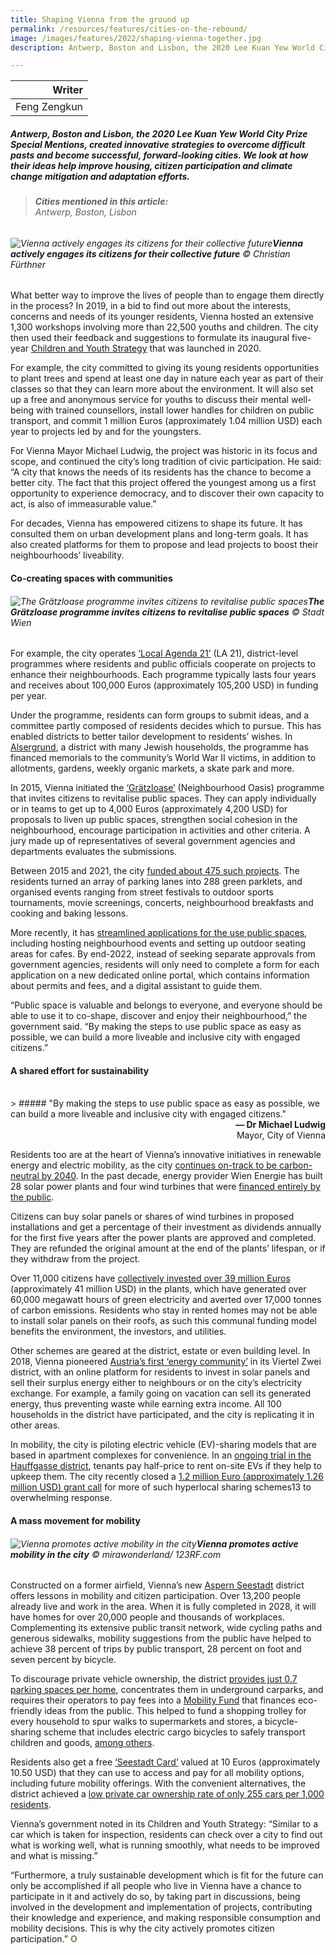 ```yaml
---
title: Shaping Vienna from the ground up
permalink: /resources/features/cities-on-the-rebound/
image: /images/features/2022/shaping-vienna-together.jpg
description: Antwerp, Boston and Lisbon, the 2020 Lee Kuan Yew World City Prize Special Mentions, created innovative strategies to overcome difficult pasts and become successful, forward-looking cities. We look at how their ideas help improve housing, citizen participation and climate change mitigation and adaptation efforts. 

---
```


| Writer | 
| ---: |
| Feng Zengkun |

##### Antwerp, Boston and Lisbon, the 2020 Lee Kuan Yew World City Prize Special Mentions, created innovative strategies to overcome difficult pasts and become successful, forward-looking cities. We look at how their ideas help improve housing, citizen participation and climate change mitigation and adaptation efforts. 

> ###### **Cities mentioned in this article:** <br> Antwerp, Boston, Lisbon

###### ![Vienna actively engages its citizens for their collective future](/images/features/2022/shaping-vienna-together.jpg)**Vienna actively engages its citizens for their collective future** © Christian Fürthner

What better way to improve the lives of people than to engage them directly in the process? In 2019, in a bid to find out more about the interests, concerns and needs of its younger residents, Vienna hosted an extensive 1,300 workshops involving more than 22,500 youths and children. The city then used their feedback and suggestions to formulate its inaugural five-year [Children and Youth Strategy](https://werkstadt.junges.wien.gv.at/wp-content/uploads/sites/48/2020/09/The-Vienna-Children-and-Youth-Strategy.pdf) that was launched in 2020. 

For example, the city committed to giving its young residents opportunities to plant trees and spend at least one day in nature each year as part of their classes so that they can learn more about the environment. It will also set up a free and anonymous service for youths to discuss their mental well-being with trained counsellors, install lower handles for children on public transport, and commit 1 million Euros (approximately 1.04 million USD) each year to projects led by and for the youngsters.

For Vienna Mayor Michael Ludwig, the project was historic in its focus and scope, and continued the city’s long tradition of civic participation. He said: “A city that knows the needs of its residents has the chance to become a better city. The fact that this project offered the youngest among us a first opportunity to experience democracy, and to discover their own capacity to act, is also of immeasurable value.” 

For decades, Vienna has empowered citizens to shape its future. It has consulted them on urban development plans and long-term goals. It has also created platforms for them to propose and lead projects to boost their neighbourhoods’ liveability. 

#### **Co-creating spaces with communities**

###### ![The Grätzloase programme invites citizens to revitalise public spaces](/images/features/2022/street-festival.jpg/)**The Grätzloase programme invites citizens to revitalise public spaces** © Stadt Wien

For example, the city operates [‘Local Agenda 21’](https://www.la21wien.at/home.html) (LA 21), district-level programmes where residents and public officials cooperate on projects to enhance their neighbourhoods. Each programme typically lasts four years and receives about 100,000 Euros (approximately 105,200 USD) in funding per year. 

Under the programme, residents can form groups to submit ideas, and a committee partly composed of residents decides which to pursue. This has enabled districts to better tailor development to residents’ wishes. In [Alsergrund](https://www.agendaalsergrund.at/home.html), a district with many Jewish households, the programme has financed memorials to the community’s World War II victims, in addition to allotments, gardens, weekly organic markets, a skate park and more.

In 2015, Vienna initiated the [‘Grätzloase’](https://graetzloase.at/) (Neighbourhood Oasis) programme that invites citizens to revitalise public spaces. They can apply individually or in teams to get up to 4,000 Euros (approximately 4,200 USD) for proposals to liven up public spaces, strengthen social cohesion in the neighbourhood, encourage participation in activities and other criteria. A jury made up of representatives of several government agencies and departments evaluates the submissions.

Between 2015 and 2021, the city [funded about 475 such projects](https://www.wien.gv.at/presse/2022/05/06/saisonstart-fuer-die-wiener-graetzloasen). The residents turned an array of parking lanes into 288 green parklets, and organised events ranging from street festivals to outdoor sports tournaments, movie screenings, concerts, neighbourhood breakfasts and cooking and baking lessons.

More recently, it has [streamlined applications for the use public spaces](https://digitales.wien.gv.at/projekt/wiengibtraum/), including hosting neighbourhood events and setting up outdoor seating areas for cafes. By end-2022, instead of seeking separate approvals from government agencies, residents will only need to complete a form for each application on a new dedicated online portal, which contains information about permits and fees, and a digital assistant to guide them.

“Public space is valuable and belongs to everyone, and everyone should be able to use it to co-shape, discover and enjoy their neighbourhood,” the government said. “By making the steps to use public space as easy as possible, we can build a more liveable and inclusive city with engaged citizens.”

#### **A shared effort for sustainability**

<br>
> ##### "By making the steps to use public space as easy as possible, we can build a more liveable and inclusive city with engaged citizens."

<div align="right"><b>— Dr Michael Ludwig</b> <br> Mayor, City of Vienna</div>

Residents too are at the heart of Vienna’s innovative initiatives in renewable energy and electric mobility, as the city [continues on-track to be carbon-neutral by 2040](https://www.wien.gv.at/umwelt/klimaschutz/klimafahrplan/#:~:text=Wien%20will%20bis%202040%20klimaneutral,aller%20Menschen%20in%20der%20Stadt). In the past decade, energy provider Wien Energie has built 28 solar power plants and four wind turbines that were [financed entirely by the public](https://smartcity.wien.gv.at/en/approach/smart-city-made-simple/co-owning-a-solar-power-plant/). 

Citizens can buy solar panels or shares of wind turbines in proposed installations and get a percentage of their investment as dividends annually for the first five years after the power plants are approved and completed. They are refunded the original amount at the end of the plants’ lifespan, or if they withdraw from the project. 

Over 11,000 citizens have [collectively invested over 39 million Euros](https://www.wienenergie.at/privat/produkte/buergerinnenkraftwerke/) (approximately 41 million USD) in the plants, which have generated over 60,000 megawatt hours of green electricity and averted over 17,000 tonnes of carbon emissions. Residents who stay in rented homes may not be able to install solar panels on their roofs, as such this communal funding model benefits the environment, the investors, and utilities. 

Other schemes are geared at the district, estate or even building level. In 2018, Vienna pioneered [Austria’s first ‘energy community’](https://positionen.wienenergie.at/projekte/strom/viertel-zwei/) in its Viertel Zwei district, with an online platform for residents to invest in solar panels and sell their surplus energy either to neighbours or on the city’s electricity exchange. For example, a family going on vacation can sell its generated energy, thus preventing waste while earning extra income. All 100 households in the district have participated, and the city is replicating it in other areas. 

In mobility, the city is piloting electric vehicle (EV)-sharing models that are based in apartment complexes for convenience. In an [ongoing trial in the Hauffgasse district](https://smartcity.wien.gv.at/en/approach/smart-city-made-simple/e-car-sharing/), tenants pay half-price to rent on-site EVs if they help to upkeep them. The city recently closed a [1.2 million Euro (approximately 1.26 million USD) grant call](https://urbaninnovation.at/foerderung-mobilitaetsangebote-im-wohnbau/) for more of such hyperlocal sharing schemes13 to overwhelming response. 

#### **A mass movement for mobility**

###### ![Vienna promotes active mobility in the city](/images/features/2022/active-mobility.jpg/)**Vienna promotes active mobility in the city** © mirawonderland/ 123RF.com

Constructed on a former airfield, Vienna’s new [Aspern Seestadt](https://www.aspern-seestadt.at/en/business_hub/planning__reality/master_plan) district offers lessons in mobility and citizen participation. Over 13,200 people already live and work in the area. When it is fully completed in 2028, it will have homes for over 20,000 people and thousands of workplaces. Complementing its extensive public transit network, wide cycling paths and generous sidewalks, mobility suggestions from the public have helped to achieve 38 percent of trips by public transport, 28 percent on foot and seven percent by bicycle.

To discourage private vehicle ownership, the district [provides just 0.7 parking spaces per home](https://www.eltis.org/sites/default/files/sump_conference_2017_a4_1_roider.pdf), concentrates them in underground carparks, and requires their operators to pay fees into a [Mobility Fund](https://www.aspern-seestadt.at/en/business_hub/planning__reality/mobility) that finances eco-friendly ideas from the public. This helped to fund a shopping trolley for every household to spur walks to supermarkets and stores, a bicycle-sharing scheme that includes electric cargo bicycles to safely transport children and goods, [among others](https://www.mobillab.wien/storymaps/en/part3.html). 

Residents also get a free [‘Seestadt Card’](https://www.wien.gv.at/stadtentwicklung/projekte/aspern-seestadt/verkehr/lastenraeder.html) valued at 10 Euros (approximately 10.50 USD) that they can use to access and pay for all mobility options, including future mobility offerings. With the convenient alternatives, the district achieved a [low private car ownership rate of only 255 cars per 1,000 residents](https://www.aspern-seestadt.at/jart/prj3/aspern/data/downloads/aspern%20Seestadt_Factsheet_EN.pdf). 

Vienna’s government noted in its Children and Youth Strategy: “Similar to a car which is taken for inspection, residents can check over a city to find out what is working well, what is running smoothly, what needs to be improved and what is missing.”

“Furthermore, a truly sustainable development which is fit for the future can only be accomplished if all people who live in Vienna have a chance to participate in it and actively do so, by taking part in discussions, being involved in the development and implementation of projects, contributing their knowledge and experience, and making responsible consumption and mobility decisions. This is why the city actively promotes citizen participation.” <b><font color="#967942">O</font></b>
